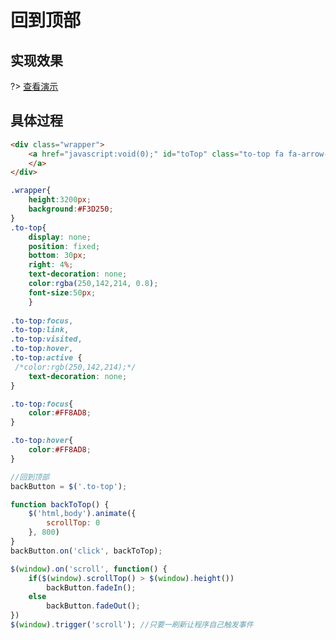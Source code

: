 # 回到顶部
## 实现效果 ##

?> 
<a class="btn btn-success" href="https://vanessamf.github.io/demos/toTop/index.html" role="button" target="_blank">
查看演示
</a>

## 具体过程 ##

```html
<div class="wrapper">
    <a href="javascript:void(0);" id="toTop" class="to-top fa fa-arrow-circle-up">
    </a>
</div>
```

```css
.wrapper{
    height:3200px;
    background:#F3D250;
}
.to-top{
    display: none;
    position: fixed;
    bottom: 30px;
    right: 4%;
    text-decoration: none;
    color:rgba(250,142,214, 0.8);
    font-size:50px;
    }   
     
.to-top:focus,
.to-top:link,  
.to-top:visited,  
.to-top:hover,
.to-top:active {
 /*color:rgb(250,142,214);*/
    text-decoration: none;
}

.to-top:focus{
    color:#FF8AD8;
}

.to-top:hover{
    color:#FF8AD8;
}
```

```javascript
//回到顶部
backButton = $('.to-top');

function backToTop() {
    $('html,body').animate({
        scrollTop: 0
    }, 800)
}
backButton.on('click', backToTop);

$(window).on('scroll', function() {
    if($(window).scrollTop() > $(window).height())
        backButton.fadeIn();
    else
        backButton.fadeOut();
})
$(window).trigger('scroll'); //只要一刷新让程序自己触发事件
```